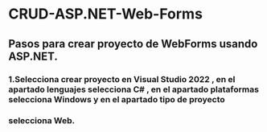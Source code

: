 # CRUD-ASP.NET-Web-Forms

## Pasos para crear proyecto de WebForms usando ASP.NET.

### 1.Selecciona crear proyecto en Visual Studio 2022 , en el apartado lenguajes selecciona C# , en el apartado plataformas selecciona Windows y en el apartado tipo de proyecto
### selecciona Web.
